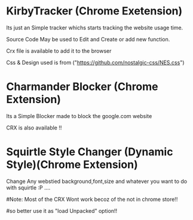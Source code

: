 # KirbyTracker (Chrome Exetension)


Its just an Simple tracker whichs starts tracking the website usage time.

Source Code May be used to Edit and Create or add new function.

Crx file is available to add it to the browser

Css & Design used is from ("https://github.com/nostalgic-css/NES.css")

# Charmander Blocker (Chrome Extension) 


Its a Simple Blocker made to block the google.com website 

CRX is also available !!


# Squirtle Style Changer (Dynamic Style)(Chrome Extension)

Change Any webstied background,font,size and whatever you want to do with squirtle :P ....


#Note: Most of the CRX Wont work becoz of the not in chrome store!!

#so better use it as "load Unpacked" option!! 
